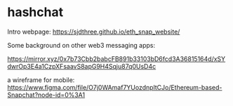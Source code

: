 # hashchat

Intro webpage:
https://sjdthree.github.io/eth_snap_website/

Some background on other web3 messaging apps:

https://mirror.xyz/0x7b73Cbb2babcFB891b33103bD6fcd3A36815164d/xSYdwrOp3E4a1CzpXFsaavS8apG9H4Sqju87q0UsD4c


a wireframe for mobile:  
https://www.figma.com/file/O7j0WAmaf7YUozdnpltCJo/Ethereum-based-Snapchat?node-id=0%3A1
